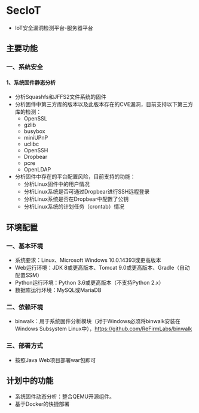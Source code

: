 # SecIoT
- IoT安全漏洞检测平台-服务器平台

## 主要功能
### 一、系统安全
#### 1、系统固件静态分析
- 分析Squashfs和JFFS2文件系统的固件
- 分析固件中第三方库的版本以及此版本存在的CVE漏洞，目前支持以下第三方库的检测：
    - OpenSSL
    - gzlib
    - busybox
    - miniUPnP
    - uclibc
    - OpenSSH
    - Dropbear
    - pcre
    - OpenLDAP
- 分析固件中存在的平台配置风险，目前支持的功能：
    - 分析Linux固件中的用户情况
    - 分析Linux系统是否可通过Dropbear进行SSH远程登录
    - 分析Linux系统是否在Dropbear中配置了公钥
    - 分析Linux系统的计划任务（crontab）情况

## 环境配置
### 一、基本环境
- 系统要求：Linux、Microsoft Windows 10.0.14393或更高版本
- Web运行环境：JDK 8或更高版本、Tomcat 9.0或更高版本、Gradle（自动配置SSM）
- Python运行环境：Python 3.6或更高版本（不支持Python 2.x）
- 数据库运行环境：MySQL或MariaDB

### 二、依赖环境
- binwalk：用于系统固件分析模块（对于Windows必须将binwalk安装在Windows Subsystem Linux中），https://github.com/ReFirmLabs/binwalk

### 三、部署方式
- 按照Java Web项目部署war包即可

## 计划中的功能
- 系统固件动态分析：整合QEMU开源组件。
- 基于Docker的快捷部署